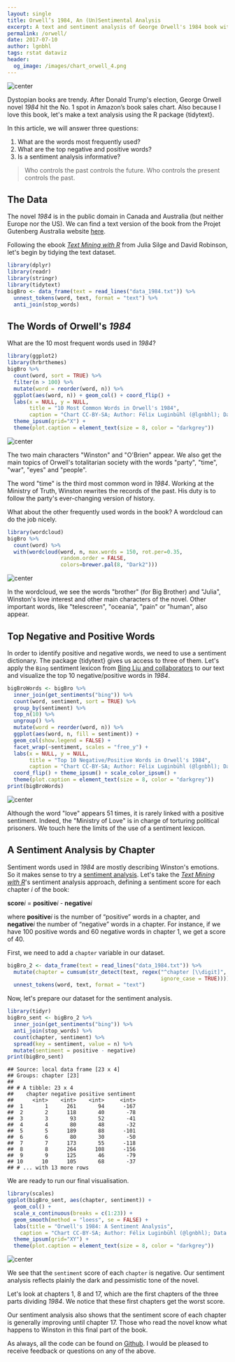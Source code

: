```yaml
---
layout: single
title: Orwell’s 1984, An (Un)Sentimental Analysis
excerpt: A text and sentiment analysis of George Orwell's 1984 book with {tidytext}.
permalink: /orwell/
date: 2017-07-10
author: lgnbhl
tags: rstat dataviz
header:
  og_image: /images/chart_orwell_4.png
---
```


![center](http://la-philosophie.com/wp-content/uploads/2012/02/bb.jpg)

Dystopian books are trendy. After Donald Trump's election, George Orwell novel *1984* hit the No. 1 spot in Amazon’s book sales chart. Also because I love this book, let's make a text analysis using the R package {tidytext}.

In this article, we will answer three questions:

1.  What are the words most frequently used?
2.  What are the top negative and positive words?
3.  Is a sentiment analysis informative?

> Who controls the past controls the future. Who controls the present controls the past.

## The Data

The novel *1984* is in the public domain in Canada and Australia (but neither Europe nor the US). We can find a text version of the book from the Projet Gutenberg Australia website [here](http://gutenberg.net.au/ebooks01/0100021.txt).

Following the ebook [*Text Mining with R*](http://tidytextmining.com/) from Julia Silge and David Robinson, let's begin by tidying the text dataset.

``` r
library(dplyr)
library(readr)
library(stringr)
library(tidytext)
bigBro <- data_frame(text = read_lines("data_1984.txt")) %>% 
  unnest_tokens(word, text, format = "text") %>%
  anti_join(stop_words)
```

## The Words of Orwell's *1984*

What are the 10 most frequent words used in *1984*?

``` r
library(ggplot2)
library(hrbrthemes)
bigBro %>% 
  count(word, sort = TRUE) %>% 
  filter(n > 100) %>% 
  mutate(word = reorder(word, n)) %>%
  ggplot(aes(word, n)) + geom_col() + coord_flip() +
  labs(x = NULL, y = NULL,
       title = "10 Most Common Words in Orwell's 1984",
       caption = "Chart CC-BY-SA; Author: Félix Luginbühl (@lgnbhl); Data source: http://gutenberg.net.au") +
  theme_ipsum(grid="X") +
  theme(plot.caption = element_text(size = 8, color = "darkgrey"))
```

![center](/images/chart_orwell_1.png)

The two main characters "Winston" and "O'Brien" appear. We also get the main topics of Orwell's totalitarian society with the words "party", "time", "war", "eyes" and "people".

The word "time" is the third most common word in *1984*. Working at the Ministry of Truth, Winston rewrites the records of the past. His duty is to follow the party's ever-changing version of history.

What about the other frequently used words in the book? A wordcloud can do the job nicely.

``` r
library(wordcloud)
bigBro %>%
  count(word) %>%
  with(wordcloud(word, n, max.words = 150, rot.per=0.35, 
                 random.order = FALSE, 
                 colors=brewer.pal(8, "Dark2")))
```

![center](/images/chart_orwell_2.png)

In the wordcloud, we see the words "brother" (for Big Brother) and "Julia", Winston's love interest and other main characters of the novel. Other important words, like "telescreen", "oceania", "pain" or "human", also appear.

## Top Negative and Positive Words

In order to identify positive and negative words, we need to use a sentiment dictionary. The package {tidytext} gives us access to three of them. Let's apply the ```Bing``` sentiment lexicon from [Bing Liu and collaborators](https://www.cs.uic.edu/~liub/FBS/sentiment-analysis.html) to our text and visualize the top 10 negative/positive words in *1984*.

``` r
bigBroWords <- bigBro %>%
  inner_join(get_sentiments("bing")) %>%
  count(word, sentiment, sort = TRUE) %>%
  group_by(sentiment) %>%
  top_n(10) %>%
  ungroup() %>%
  mutate(word = reorder(word, n)) %>%
  ggplot(aes(word, n, fill = sentiment)) +
  geom_col(show.legend = FALSE) +
  facet_wrap(~sentiment, scales = "free_y") +
  labs(x = NULL, y = NULL,
       title = "Top 10 Negative/Positive Words in Orwell's 1984",
       caption = "Chart CC-BY-SA; Author: Félix Luginbühl (@lgnbhl); Data source: http://gutenberg.net.au") +
  coord_flip() + theme_ipsum() + scale_color_ipsum() +
  theme(plot.caption = element_text(size = 8, color = "darkgrey"))
print(bigBroWords)
```

![center](/images/chart_orwell_3.png)

Although the word "love" appears 51 times, it is rarely linked with a positive sentiment. Indeed, the "Ministry of Love" is in charge of torturing political prisoners. We touch here the limits of the use of a sentiment lexicon.

## A Sentiment Analysis by Chapter

Sentiment words used in *1984* are mostly describing Winston's emotions. So it makes sense to try a [sentiment analysis](https://en.wikipedia.org/wiki/Sentiment_analysis). Let's take the [*Text Mining with R*](http://tidytextmining.com/sentiment.html)'s sentiment analysis approach, defining a sentiment score for each chapter *i* of the book:

**score***i* = **positive***i* - **negative***i*

where **positive***i* is the number of “positive” words in a chapter, and **negative***i* the number of “negative” words in a chapter. For instance, if we have 100 positive words and 60 negative words in chapter 1, we get a score of 40.

First, we need to add a ```chapter``` variable in our dataset.

``` r
bigBro_2 <- data_frame(text = read_lines("data_1984.txt")) %>%
  mutate(chapter = cumsum(str_detect(text, regex("^chapter [\\digit]", 
                                                 ignore_case = TRUE)))) %>%
  unnest_tokens(word, text, format = "text")
```

Now, let's prepare our dataset for the sentiment analysis.

``` r
library(tidyr)
bigBro_sent <- bigBro_2 %>%
  inner_join(get_sentiments("bing")) %>%
  anti_join(stop_words) %>%
  count(chapter, sentiment) %>%
  spread(key = sentiment, value = n) %>%
  mutate(sentiment = positive - negative)
print(bigBro_sent)
```

    ## Source: local data frame [23 x 4]
    ## Groups: chapter [23]
    ## 
    ## # A tibble: 23 x 4
    ##    chapter negative positive sentiment
    ##      <int>    <int>    <int>     <int>
    ##  1       1      261       94      -167
    ##  2       2      118       40       -78
    ##  3       3       93       52       -41
    ##  4       4       80       48       -32
    ##  5       5      189       88      -101
    ##  6       6       80       30       -50
    ##  7       7      173       55      -118
    ##  8       8      264      108      -156
    ##  9       9      125       46       -79
    ## 10      10      105       68       -37
    ## # ... with 13 more rows

We are ready to run our final visualisation.

``` r
library(scales)
ggplot(bigBro_sent, aes(chapter, sentiment)) +
  geom_col() +
  scale_x_continuous(breaks = c(1:23)) +
  geom_smooth(method = "loess", se = FALSE) +
  labs(title = "Orwell's 1984: A Sentiment Analysis",
    caption = "Chart CC-BY-SA; Author: Félix Luginbühl (@lgnbhl); Data source: http://gutenberg.net.au") +
  theme_ipsum(grid="XY") +
  theme(plot.caption = element_text(size = 8, color = "darkgrey"))
```

![center](/images/chart_orwell_4.png)

We see that the ```sentiment``` score of each ```chapter``` is negative. Our sentiment analysis reflects plainly the dark and pessimistic tone of the novel.

Let's look at chapters 1, 8 and 17, which are the first chapters of the three parts dividing *1984*. We notice that these first chapters get the worst score.

Our sentiment analysis also shows that the sentiment score of each chapter is generally improving until chapter 17. Those who read the novel know what happens to Winston in this final part of the book.

As always, all the code can be found on [Github](https://github.com/lgnbhl/lgnbhl.github.io/tree/master/_posts). I would be pleased to receive feedback or questions on any of the above.
